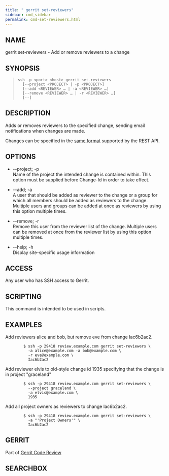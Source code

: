 ```yaml
---
title: " gerrit set-reviewers"
sidebar: cmd_sidebar
permalink: cmd-set-reviewers.html
---
```

## NAME

gerrit set-reviewers - Add or remove reviewers to a change

## SYNOPSIS

> 
> 
>     ssh -p <port> <host> gerrit set-reviewers
>       [--project <PROJECT> | -p <PROJECT>]
>       [--add <REVIEWER> … | -a <REVIEWER> …]
>       [--remove <REVIEWER> … | -r <REVIEWER> …]
>       [--]

## DESCRIPTION

Adds or removes reviewers to the specified change, sending email
notifications when changes are made.

Changes can be specified in the [same
format](rest-api-changes.html#change-id) supported by the REST API.

## OPTIONS

  - \--project; -p  
    Name of the project the intended change is contained within. This
    option must be supplied before Change-Id in order to take effect.

  - \--add; -a  
    A user that should be added as reviewer to the change or a group for
    which all members should be added as reviewers to the change.
    Multiple users and groups can be added at once as reviewers by using
    this option multiple times.

  - \--remove; -r  
    Remove this user from the reviewer list of the change. Multiple
    users can be removed at once from the reviewer list by using this
    option multiple times.

  - \--help; -h  
    Display site-specific usage information

## ACCESS

Any user who has SSH access to Gerrit.

## SCRIPTING

This command is intended to be used in scripts.

## EXAMPLES

Add reviewers alice and bob, but remove eve from change Iac6b2ac2.

``` 
        $ ssh -p 29418 review.example.com gerrit set-reviewers \
          -a alice@example.com -a bob@example.com \
          -r eve@example.com \
          Iac6b2ac2
```

Add reviewer elvis to old-style change id 1935 specifying that the
change is in project "graceland"

``` 
        $ ssh -p 29418 review.example.com gerrit set-reviewers \
          --project graceland \
          -a elvis@example.com \
          1935
```

Add all project owners as reviewers to change Iac6b2ac2.

``` 
        $ ssh -p 29418 review.example.com gerrit set-reviewers \
          -a "'Project Owners'" \
          Iac6b2ac2
```

## GERRIT

Part of [Gerrit Code Review](index.html)

## SEARCHBOX

